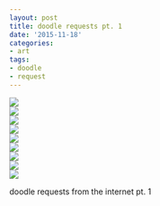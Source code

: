 ```yaml
---
layout: post
title: doodle requests pt. 1
date: '2015-11-18'
categories:
- art
tags:
- doodle
- request
---
```

 ![](/tumblr_files/tumblr_ny04e0TN8W1r8gweso8_1280.jpg)  
 ![](/tumblr_files/tumblr_ny04e0TN8W1r8gweso2_1280.jpg)  
 ![](/tumblr_files/tumblr_ny04e0TN8W1r8gweso7_1280.jpg)  
 ![](/tumblr_files/tumblr_ny04e0TN8W1r8gweso1_1280.jpg)  
 ![](/tumblr_files/tumblr_ny04e0TN8W1r8gweso3_1280.jpg)  
 ![](/tumblr_files/tumblr_ny04e0TN8W1r8gweso6_1280.jpg)  
 ![](/tumblr_files/tumblr_ny04e0TN8W1r8gweso4_1280.jpg)  
 ![](/tumblr_files/tumblr_ny04e0TN8W1r8gweso9_1280.jpg)  
 ![](/tumblr_files/tumblr_ny04e0TN8W1r8gweso5_1280.jpg)  
  
doodle requests from the internet pt. 1

